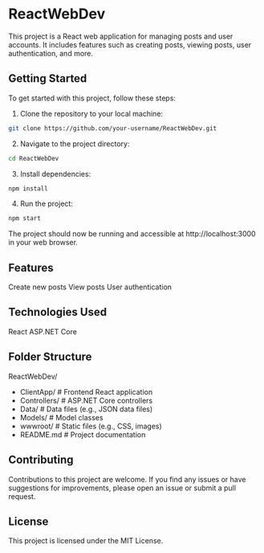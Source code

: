 # ReactWebDev

This project is a React web application for managing posts and user accounts. It includes features such as creating posts, viewing posts, user authentication, and more.

## Getting Started

To get started with this project, follow these steps:

1. Clone the repository to your local machine:

```bash
git clone https://github.com/your-username/ReactWebDev.git
```

2. Navigate to the project directory:
```bash
cd ReactWebDev
```
3. Install dependencies:
```bash
npm install
```
4. Run the project:
```bash
npm start
```
The project should now be running and accessible at http://localhost:3000 in your web browser.

## Features
Create new posts
View posts
User authentication
## Technologies Used
React
ASP.NET Core
## Folder Structure
ReactWebDev/
- ClientApp/        # Frontend React application
- Controllers/      # ASP.NET Core controllers
- Data/             # Data files (e.g., JSON data files)
- Models/           # Model classes
- wwwroot/          # Static files (e.g., CSS, images)
- README.md         # Project documentation

## Contributing
Contributions to this project are welcome. If you find any issues or have suggestions for improvements, please open an issue or submit a pull request.

## License
This project is licensed under the MIT License.


